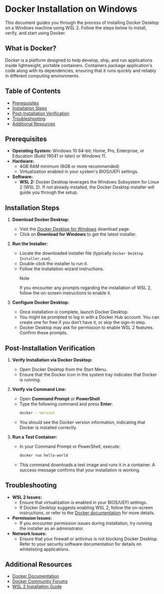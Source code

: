 # Docker Installation on Windows

This document guides you through the process of installing Docker Desktop on a Windows machine using WSL 2. Follow the steps below to install, verify, and start using Docker.

## What is Docker?

Docker is a platform designed to help develop, ship, and run applications inside lightweight, portable containers. Containers package application's code along with its dependencies, ensuring that it runs quickly and reliably in different computing environments.

## Table of Contents

- [Prerequisites](#prerequisites)
- [Installation Steps](#installation-steps)
- [Post-Installation Verification](#post-installation-verification)
- [Troubleshooting](#troubleshooting)
- [Additional Resources](#additional-resources)

## Prerequisites

- **Operating System:** Windows 10 64-bit: Home, Pro, Enterprise, or Education (Build 19041 or later) or Windows 11.
- **Hardware:**
  - 4GB RAM minimum (8GB or more recommended)
  - Virtualization enabled in your system's BIOS/UEFI settings.
- **Software:**
  - **WSL 2:** Docker Desktop leverages the Windows Subsystem for Linux 2 (WSL 2). If not already installed, the Docker Desktop installer will guide you through the setup.

## Installation Steps

1. **Download Docker Desktop:**

   - Visit the [Docker Desktop for Windows](https://www.docker.com/products/docker-desktop/) download page.
   - Click on **Download for Windows** to get the latest installer.

2. **Run the Installer:**

   - Locate the downloaded installer file (typically `Docker Desktop Installer.exe`).
   - Double-click the installer to run it.
   - Follow the installation wizard instructions.
     > [!NOTE]
     > If you encounter any prompts regarding the installation of WSL 2, follow the on-screen instructions to enable it.

3. **Configure Docker Desktop:**
   - Once installation is complete, launch Docker Desktop.
   - You might be prompted to log in with a Docker Hub account. You can create one for free if you don’t have it, or skip the sign-in step.
   - Docker Desktop may ask for permission to enable WSL 2 features. Confirm these prompts.

## Post-Installation Verification

1. **Verify Installation via Docker Desktop:**

   - Open Docker Desktop from the Start Menu.
   - Ensure that the Docker icon in the system tray indicates that Docker is running.

2. **Verify via Command Line:**

   - Open **Command Prompt** or **PowerShell**.
   - Type the following command and press **Enter**:
     ```bash
     docker --version
     ```
   - You should see the Docker version information, indicating that Docker is installed correctly.

3. **Run a Test Container:**
   - In your Command Prompt or PowerShell, execute:
     ```bash
     docker run hello-world
     ```
   - This command downloads a test image and runs it in a container. A success message confirms that your installation is working.

## Troubleshooting

- **WSL 2 Issues:**
  - Ensure that virtualization is enabled in your BIOS/UEFI settings.
  - If Docker Desktop suggests enabling WSL 2, follow the on-screen instructions, or refer to the [Docker documentation](https://docs.docker.com/desktop/windows/wsl/) for more details.
- **Permission Issues:**
  - If you encounter permission issues during installation, try running the installer as an administrator.
- **Network Issues:**
  - Ensure that your firewall or antivirus is not blocking Docker Desktop. Refer to your security software documentation for details on whitelisting applications.

## Additional Resources

- [Docker Documentation](https://docs.docker.com/get-started/)
- [Docker Community Forums](https://forums.docker.com/)
- [WSL 2 Installation Guide](https://docs.microsoft.com/en-us/windows/wsl/install)
